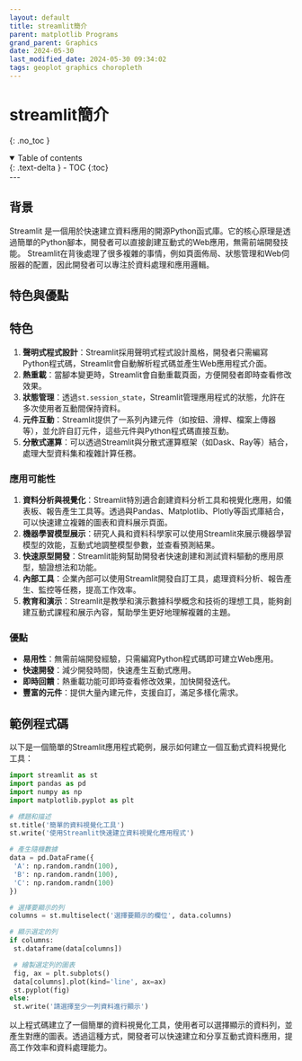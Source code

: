 ```yaml
---
layout: default
title: streamlit簡介
parent: matplotlib Programs
grand_parent: Graphics
date: 2024-05-30
last_modified_date: 2024-05-30 09:34:02
tags: geoplot graphics choropleth
---
```


# streamlit簡介
{: .no_toc }

<details open markdown="block">
  <summary>
    Table of contents
  </summary>
  {: .text-delta }
- TOC
{:toc}
</details>
---

## 背景

Streamlit 是一個用於快速建立資料應用的開源Python函式庫。它的核心原理是透過簡單的Python腳本，開發者可以直接創建互動式的Web應用，無需前端開發技能。 Streamlit在背後處理了很多複雜的事情，例如頁面佈局、狀態管理和Web伺服器的配置，因此開發者可以專注於資料處理和應用邏輯。

## 特色與優點

## 特色

1. **聲明式程式設計**：Streamlit採用聲明式程式設計風格，開發者只需編寫Python程式碼，Streamlit會自動解析程式碼並產生Web應用程式介面。
2. **熱重載**：當腳本變更時，Streamlit會自動重載頁面，方便開發者即時查看修改效果。
3. **狀態管理**：透過`st.session_state`，Streamlit管理應用程式的狀態，允許在多次使用者互動間保持資料。
4. **元件互動**：Streamlit提供了一系列內建元件（如按鈕、滑桿、檔案上傳器等），並允許自訂元件，這些元件與Python程式碼直接互動。
5. **分散式運算**：可以透過Streamlit與分散式運算框架（如Dask、Ray等）結合，處理大型資料集和複雜計算任務。

### 應用可能性

1. **資料分析與視覺化**：Streamlit特別適合創建資料分析工具和視覺化應用，如儀表板、報告產生工具等。透過與Pandas、Matplotlib、Plotly等函式庫結合，可以快速建立複雜的圖表和資料展示頁面。
2. **機器學習模型展示**：研究人員和資料科學家可以使用Streamlit來展示機器學習模型的效能，互動式地調整模型參數，並查看預測結果。
3. **快速原型開發**：Streamlit能夠幫助開發者快速創建和測試資料驅動的應用原型，驗證想法和功能。
4. **內部工具**：企業內部可以使用Streamlit開發自訂工具，處理資料分析、報告產生、監控等任務，提高工作效率。
5. **教育和演示**：Streamlit是教學和演示數據科學概念和技術的理想工具，能夠創建互動式課程和展示內容，幫助學生更好地理解複雜的主題。

### 優點

- **易用性**：無需前端開發經驗，只需編寫Python程式碼即可建立Web應用。
- **快速開發**：減少開發時間，快速產生互動式應用。
- **即時回饋**：熱重載功能可即時查看修改效果，加快開發迭代。
- **豐富的元件**：提供大量內建元件，支援自訂，滿足多樣化需求。

## 範例程式碼

以下是一個簡單的Streamlit應用程式範例，展示如何建立一個互動式資料視覺化工具：

```python
import streamlit as st
import pandas as pd
import numpy as np
import matplotlib.pyplot as plt

# 標題和描述
st.title('簡單的資料視覺化工具')
st.write('使用Streamlit快速建立資料視覺化應用程式')

# 產生隨機數據
data = pd.DataFrame({
 'A': np.random.randn(100),
 'B': np.random.randn(100),
 'C': np.random.randn(100)
})

# 選擇要顯示的列
columns = st.multiselect('選擇要顯示的欄位', data.columns)

# 顯示選定的列
if columns:
 st.dataframe(data[columns])

 # 繪製選定列的圖表
 fig, ax = plt.subplots()
 data[columns].plot(kind='line', ax=ax)
 st.pyplot(fig)
else:
 st.write('請選擇至少一列資料進行顯示')
```

以上程式碼建立了一個簡單的資料視覺化工具，使用者可以選擇顯示的資料列，並產生對應的圖表。透過這種方式，開發者可以快速建立和分享互動式資料應用，提高工作效率和資料處理能力。


